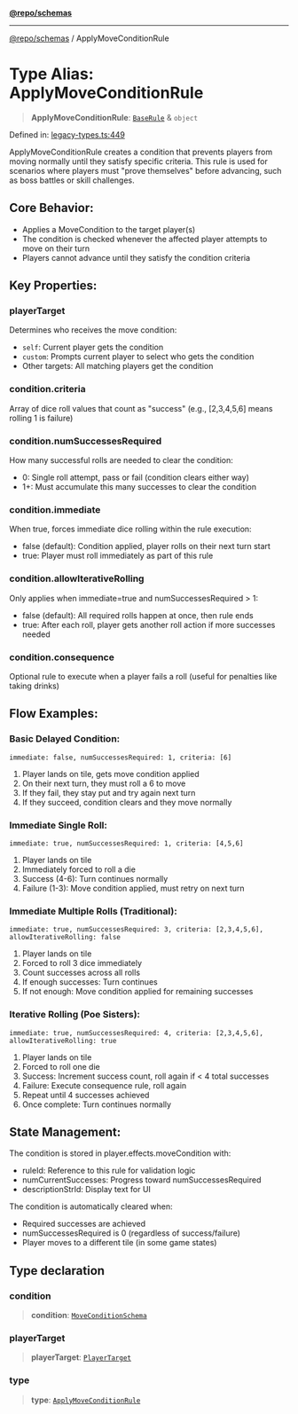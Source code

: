[**@repo/schemas**](../README.md)

***

[@repo/schemas](../README.md) / ApplyMoveConditionRule

# Type Alias: ApplyMoveConditionRule

> **ApplyMoveConditionRule**: [`BaseRule`](BaseRule.md) & `object`

Defined in: [legacy-types.ts:449](https://github.com/alexqguo/drinking-board-game-v3/blob/4f4a12dcb42e0861ffa9f989554e8e3dfe2a43b8/packages/schemas/src/legacy-types.ts#L449)

ApplyMoveConditionRule creates a condition that prevents players from moving normally until they satisfy specific criteria.
This rule is used for scenarios where players must "prove themselves" before advancing, such as boss battles or skill challenges.

## Core Behavior:
- Applies a MoveCondition to the target player(s)
- The condition is checked whenever the affected player attempts to move on their turn
- Players cannot advance until they satisfy the condition criteria

## Key Properties:

### playerTarget
Determines who receives the move condition:
- `self`: Current player gets the condition
- `custom`: Prompts current player to select who gets the condition
- Other targets: All matching players get the condition

### condition.criteria
Array of dice roll values that count as "success" (e.g., [2,3,4,5,6] means rolling 1 is failure)

### condition.numSuccessesRequired
How many successful rolls are needed to clear the condition:
- 0: Single roll attempt, pass or fail (condition clears either way)
- 1+: Must accumulate this many successes to clear the condition

### condition.immediate
When true, forces immediate dice rolling within the rule execution:
- false (default): Condition applied, player rolls on their next turn start
- true: Player must roll immediately as part of this rule

### condition.allowIterativeRolling
Only applies when immediate=true and numSuccessesRequired > 1:
- false (default): All required rolls happen at once, then rule ends
- true: After each roll, player gets another roll action if more successes needed

### condition.consequence
Optional rule to execute when a player fails a roll (useful for penalties like taking drinks)

## Flow Examples:

### Basic Delayed Condition:
```
immediate: false, numSuccessesRequired: 1, criteria: [6]
```
1. Player lands on tile, gets move condition applied
2. On their next turn, they must roll a 6 to move
3. If they fail, they stay put and try again next turn
4. If they succeed, condition clears and they move normally

### Immediate Single Roll:
```
immediate: true, numSuccessesRequired: 1, criteria: [4,5,6]
```
1. Player lands on tile
2. Immediately forced to roll a die
3. Success (4-6): Turn continues normally
4. Failure (1-3): Move condition applied, must retry on next turn

### Immediate Multiple Rolls (Traditional):
```
immediate: true, numSuccessesRequired: 3, criteria: [2,3,4,5,6], allowIterativeRolling: false
```
1. Player lands on tile
2. Forced to roll 3 dice immediately
3. Count successes across all rolls
4. If enough successes: Turn continues
5. If not enough: Move condition applied for remaining successes

### Iterative Rolling (Poe Sisters):
```
immediate: true, numSuccessesRequired: 4, criteria: [2,3,4,5,6], allowIterativeRolling: true
```
1. Player lands on tile
2. Forced to roll one die
3. Success: Increment success count, roll again if < 4 total successes
4. Failure: Execute consequence rule, roll again
5. Repeat until 4 successes achieved
6. Once complete: Turn continues normally

## State Management:
The condition is stored in player.effects.moveCondition with:
- ruleId: Reference to this rule for validation logic
- numCurrentSuccesses: Progress toward numSuccessesRequired
- descriptionStrId: Display text for UI

The condition is automatically cleared when:
- Required successes are achieved
- numSuccessesRequired is 0 (regardless of success/failure)
- Player moves to a different tile (in some game states)

## Type declaration

### condition

> **condition**: [`MoveConditionSchema`](../interfaces/MoveConditionSchema.md)

### playerTarget

> **playerTarget**: [`PlayerTarget`](PlayerTarget.md)

### type

> **type**: [`ApplyMoveConditionRule`](../enumerations/RuleType.md#applymoveconditionrule)
